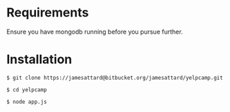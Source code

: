 # Requirements #

Ensure you have mongodb running before you pursue further.

# Installation #

```$ git clone https://jamesattard@bitbucket.org/jamesattard/yelpcamp.git```

```$ cd yelpcamp```

```$ node app.js```
